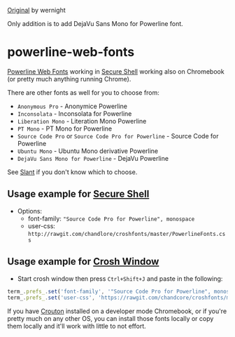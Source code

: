 [Original](https://github.com/wernight/powerline-web-fonts) by wernight

Only addition is to add DejaVu Sans Mono for Powerline font.


# powerline-web-fonts

[Powerline Web Fonts](https://github.com/powerline/fonts) working in [Secure Shell](https://chrome.google.com/webstore/detail/secure-shell/pnhechapfaindjhompbnflcldabbghjo)
working also on Chromebook (or pretty much anything running Chrome).
   
There are other fonts as well for you to choose from:
  * `Anonymous Pro` - Anonymice Powerline
  * `Inconsolata` - Inconsolata for Powerline
  * `Liberation Mono` - Literation Mono Powerline
  * `PT Mono` - PT Mono for Powerline
  * `Source Code Pro` or `Source Code Pro for Powerline` - Source Code for Powerline
  * `Ubuntu Mono` - Ubuntu Mono derivative Powerline
  * `DejaVu Sans Mono for Powerline` - DejaVu Powerline

See [Slant](http://www.slant.co/topics/67/~programming-fonts) if you don't know which to choose.

## Usage example for [Secure Shell](https://chrome.google.com/webstore/detail/secure-shell/pnhechapfaindjhompbnflcldabbghjo)

  - Options:
      - font-family: `"Source Code Pro for Powerline", monospace`
      - user-css: `http://rawgit.com/chandlore/croshfonts/master/PowerlineFonts.css`

## Usage example for [Crosh Window](https://chrome.google.com/webstore/detail/crosh-window/nhbmpbdladcchdhkemlojfjdknjadhmh)

  - Start crosh window then press `Ctrl+Shift+J` and paste in the following:
  
```js
term_.prefs_.set('font-family', '"Source Code Pro for Powerline", monospace');
term_.prefs_.set('user-css', 'https://rawgit.com/chandcore/croshfonts/master/PowerlineFonts.css');
```

If you have [Crouton](https://github.com/dnschneid/crouton) installed on a developer mode Chromebook,
or if you're pretty much on any other OS, you can install those fonts locally or copy them locally
and it'll work with little to not effort.

